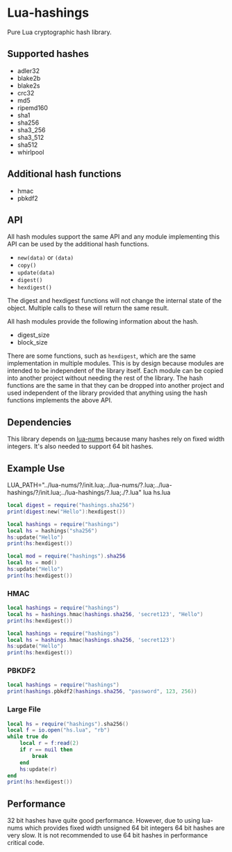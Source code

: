 Lua-hashings
============

Pure Lua cryptographic hash library.

Supported hashes
----------------

* adler32
* blake2b
* blake2s
* crc32
* md5
* ripemd160
* sha1
* sha256
* sha3_256
* sha3_512
* sha512
* whirlpool

Additional hash functions
-------------------------

* hmac
* pbkdf2

API
---

All hash modules support the same API and any module implementing
this API can be used by the additional hash functions.

* `new(data)` or `(data)`
* `copy()`
* `update(data)`
* `digest()`
* `hexdigest()`

The digest and hexdigest functions will not change the internal state
of the object. Multiple calls to these will return the same result.

All hash modules provide the following information about the hash.

* digest_size
* block_size

There are some functions, such as `hexdigest`, which are the same implementation
in multiple modules. This is by design because modules are intended to be independent
of the library itself. Each module can be copied into another project without needing
the rest of the library. The hash functions are the same in that they can
be dropped into another project and used independent of the library provided that
anything using the hash functions implements the above API.

Dependencies
------------

This library depends on [lua-nums](https://github.com/user-none/lua-nums)
because many hashes rely on fixed width integers. It's also needed
to support 64 bit hashes.

Example Use
-----------

LUA_PATH="../lua-nums/?/init.lua;../lua-nums/?.lua;../lua-hashings/?/init.lua;../lua-hashings/?.lua;./?.lua" lua hs.lua

```lua
local digest = require("hashings.sha256")
print(digest:new("Hello"):hexdigest())
```

```lua
local hashings = require("hashings")
local hs = hashings("sha256")
hs:update("Hello")
print(hs:hexdigest())
```

```lua
local mod = require("hashings").sha256
local hs = mod()
hs:update("Hello")
print(hs:hexdigest())
```

### HMAC

```lua
local hashings = require("hashings")
local hs = hashings.hmac(hashings.sha256, 'secret123', "Hello")
print(hs:hexdigest())
```

```lua
local hashings = require("hashings")
local hs = hashings.hmac(hashings.sha256, 'secret123')
hs:update("Hello")
print(hs:hexdigest())
```

### PBKDF2

```lua
local hashings = require("hashings")
print(hashings.pbkdf2(hashings.sha256, "password", 123, 256))
```

### Large File

```lua
local hs = require("hashings").sha256()
local f = io.open("hs.lua", "rb")
while true do
    local r = f:read(2)
    if r == nuil then
        break
    end
    hs:update(r)
end
print(hs:hexdigest())
```

Performance
-----------

32 bit hashes have quite good performance. However, due to using lua-nums which
provides fixed width unsigned 64 bit integers 64 bit hashes are very slow. It is
not recommended to use 64 bit hashes in performance critical code.
